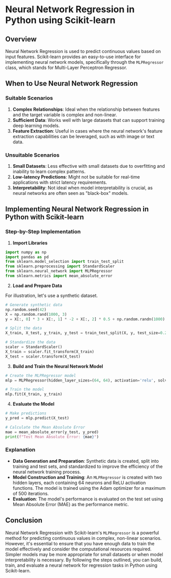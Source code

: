 # Neural Network Regression in Python using Scikit-learn

## Overview

Neural Network Regression is used to predict continuous values based on input features. Scikit-learn provides an easy-to-use interface for implementing neural network models, specifically through the `MLPRegressor` class, which stands for Multi-Layer Perceptron Regressor.

## When to Use Neural Network Regression

### Suitable Scenarios

1. **Complex Relationships**: Ideal when the relationship between features and the target variable is complex and non-linear.
2. **Sufficient Data**: Works well with large datasets that can support training deep learning models.
3. **Feature Extraction**: Useful in cases where the neural network's feature extraction capabilities can be leveraged, such as with image or text data.

### Unsuitable Scenarios

1. **Small Datasets**: Less effective with small datasets due to overfitting and inability to learn complex patterns.
2. **Low-latency Predictions**: Might not be suitable for real-time applications with strict latency requirements.
3. **Interpretability**: Not ideal when model interpretability is crucial, as neural networks are often seen as "black-box" models.

## Implementing Neural Network Regression in Python with Scikit-learn

### Step-by-Step Implementation

1. **Import Libraries**

```python
import numpy as np
import pandas as pd
from sklearn.model_selection import train_test_split
from sklearn.preprocessing import StandardScaler
from sklearn.neural_network import MLPRegressor
from sklearn.metrics import mean_absolute_error
```

2. **Load and Prepare Data**

For illustration, let's use a synthetic dataset.

```python
# Generate synthetic data
np.random.seed(42)
X = np.random.rand(1000, 3)
y = X[:, 0] * 3 + X[:, 1] * -2 + X[:, 2] * 0.5 + np.random.randn(1000) * 0.1

# Split the data
X_train, X_test, y_train, y_test = train_test_split(X, y, test_size=0.2, random_state=42)

# Standardize the data
scaler = StandardScaler()
X_train = scaler.fit_transform(X_train)
X_test = scaler.transform(X_test)
```

3. **Build and Train the Neural Network Model**

```python
# Create the MLPRegressor model
mlp = MLPRegressor(hidden_layer_sizes=(64, 64), activation='relu', solver='adam', max_iter=500, random_state=42)

# Train the model
mlp.fit(X_train, y_train)
```

4. **Evaluate the Model**

```python
# Make predictions
y_pred = mlp.predict(X_test)

# Calculate the Mean Absolute Error
mae = mean_absolute_error(y_test, y_pred)
print(f"Test Mean Absolute Error: {mae}")
```

### Explanation

- **Data Generation and Preparation**: Synthetic data is created, split into training and test sets, and standardized to improve the efficiency of the neural network training process.
- **Model Construction and Training**: An `MLPRegressor` is created with two hidden layers, each containing 64 neurons and ReLU activation functions. The model is trained using the Adam optimizer for a maximum of 500 iterations.
- **Evaluation**: The model's performance is evaluated on the test set using Mean Absolute Error (MAE) as the performance metric.

## Conclusion

Neural Network Regression with Scikit-learn's `MLPRegressor` is a powerful method for predicting continuous values in complex, non-linear scenarios. However, it's essential to ensure that you have enough data to train the model effectively and consider the computational resources required. Simpler models may be more appropriate for small datasets or when model interpretability is necessary. By following the steps outlined, you can build, train, and evaluate a neural network for regression tasks in Python using Scikit-learn.